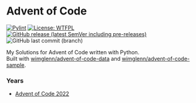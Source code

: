 # Advent of Code
[![Pylint](https://github.com/blackfisch/advent-of-code-blackfisch/actions/workflows/pylint.yml/badge.svg)](https://github.com/blackfisch/advent-of-code-blackfisch/actions/workflows/pylint.yml)
[![License: WTFPL](https://img.shields.io/badge/license-WTFPL-green)](https://github.com/blackfisch/advent-of-code-blackfisch/LICENSE)
[![GitHub release (latest SemVer including pre-releases)](https://img.shields.io/github/v/release/blackfisch/advent-of-code-blackfisch?include_prereleases&sort=semver)](https://github.com/blackfisch/advent-of-code-blackfisch/releases/latest)
![GitHub last commit (branch)](https://img.shields.io/github/last-commit/blackfisch/advent-of-code-blackfisch/main)


My Solutions for Advent of Code written with Python.\
Built with [wimglenn/advent-of-code-data](https://github.com/wimglenn/advent-of-code-data) and [wimglenn/advent-of-code-sample](https://github.com/wimglenn/advent-of-code-sample).


### Years
- [Advent of Code 2022](https://github.com/blackfisch/advent-of-code-blackfisch/tree/main/aoc_blackfisch/aoc2022)
                                                                                                                                    
